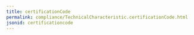 ```yaml
---
title: certificationCode
permalink: compliance/TechnicalCharacteristic.certificationCode.html
jsonid: certificationcode
---
```


